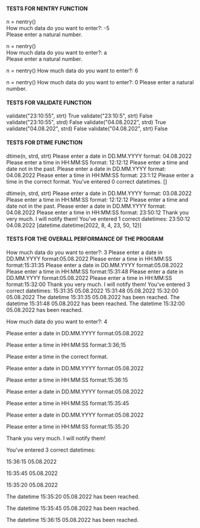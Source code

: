 #### TESTS FOR NENTRY FUNCTION 

n = nentry()  
How much data do you want to enter?:  -5  
Please enter a natural number.  

n = nentry()  
How much data do you want to enter?:  a  
Please enter a natural number.  

n = nentry() 
How much data do you want to enter?:  6 

n = nentry() 
How much data do you want to enter?:  0 
Please enter a natural number. 

#### TESTS FOR VALIDATE FUNCTION 

validate("23:10:55", strt) 
True 
validate("23:10:5", strt) 
False 
validate("23:10:55", strd) 
False 
validate("04.08.2022", strd) 
True 
validate("04.08.202", strd) 
False 
validate("04.08.202", strt) 
False 


#### TESTS FOR DTIME FUNCTION 

dtime(n, strd, strt) 
Please enter a date in DD.MM.YYYY format: 04.08.2022 
Please enter a time in HH:MM:SS format: 12:12:12 
Please enter a time and date not in the past. 
Please enter a date in DD.MM.YYYY format: 04.08.2022 
Please enter a time in HH:MM:SS format: 23:1:12 
Please enter a time in the correct format. 
You've entered 0 correct datetimes. 
[] 


dtime(n, strd, strt) 
Please enter a date in DD.MM.YYYY format: 03.08.2022 
Please enter a time in HH:MM:SS format: 12:12:12 
Please enter a time and date not in the past. 
Please enter a date in DD.MM.YYYY format: 04.08.2022 
Please enter a time in HH:MM:SS format: 23:50:12 
Thank you very much. I will notify them! 
You've entered 1 correct datetimes: 
23:50:12 04.08.2022 
[datetime.datetime(2022, 8, 4, 23, 50, 12)] 

#### TESTS FOR THE OVERALL PERFORMANCE OF THE PROGRAM 

How much data do you want to enter?: 3 
Please enter a date in DD.MM.YYYY format:05.08.2022 
Please enter a time in HH:MM:SS format:15:31:35 
Please enter a date in DD.MM.YYYY format:05.08.2022 
Please enter a time in HH:MM:SS format:15:31:48 
Please enter a date in DD.MM.YYYY format:05.08.2022 
Please enter a time in HH:MM:SS format:15:32:00 
Thank you very much. I will notify them! 
You've entered 3 correct datetimes: 
15:31:35 05.08.2022 
15:31:48 05.08.2022 
15:32:00 05.08.2022 
The datetime  15:31:35 05.08.2022 has been reached. 
The datetime  15:31:48 05.08.2022 has been reached. 
The datetime  15:32:00 05.08.2022 has been reached. 

How much data do you want to enter?: 4 

Please enter a date in DD.MM.YYYY format:05.08.2022 

Please enter a time in HH:MM:SS format:3:36;15 

Please enter a time in the correct format. 

Please enter a date in DD.MM.YYYY format:05.08.2022 

Please enter a time in HH:MM:SS format:15:36:15 

Please enter a date in DD.MM.YYYY format:05.08.2022 

Please enter a time in HH:MM:SS format:15:35:45 

Please enter a date in DD.MM.YYYY format:05.08.2022 

Please enter a time in HH:MM:SS format:15:35:20 

Thank you very much. I will notify them! 

You've entered 3 correct datetimes: 

15:36:15 05.08.2022 

15:35:45 05.08.2022 

15:35:20 05.08.2022 

The datetime  15:35:20 05.08.2022 has been reached. 

The datetime  15:35:45 05.08.2022 has been reached. 

The datetime  15:36:15 05.08.2022 has been reached. 

